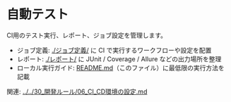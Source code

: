 # 自動テスト

CI用のテスト実行、レポート、ジョブ設定を管理します。

- ジョブ定義: [./ジョブ定義/](./ジョブ定義/) に CI で実行するワークフローや設定を配置
- レポート: [./レポート/](./レポート/) に JUnit / Coverage / Allure などの出力場所を整理
- ローカル実行ガイド: [README.md](README.md)（このファイル）に最低限の実行方法を記載

関連: [../../30\_開発ルール/06_CI_CD環境の設定.md](../../30_開発ルール/06_CI_CD環境の設定.md)
